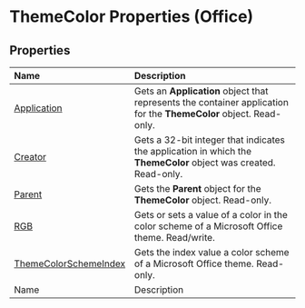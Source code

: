 
# ThemeColor Properties (Office)

## Properties



|**Name**|**Description**|
|:-----|:-----|
| [Application](af9f011b-6a9a-8dce-96b3-683160679ed2.md)|Gets an  **Application** object that represents the container application for the **ThemeColor** object. Read-only.|
| [Creator](60fc8037-4f88-7012-7ca0-2ac60ec59b6f.md)|Gets a 32-bit integer that indicates the application in which the  **ThemeColor** object was created. Read-only.|
| [Parent](08ee2eb3-3935-422d-2b81-2979721dd18b.md)|Gets the  **Parent** object for the **ThemeColor** object. Read-only.|
| [RGB](a9479913-c097-eaf3-03fa-fc16ba559357.md)|Gets or sets a value of a color in the color scheme of a Microsoft Office theme. Read/write.|
| [ThemeColorSchemeIndex](1997ee05-909b-e64e-e294-f7cc5a0d70c3.md)|Gets the index value a color scheme of a Microsoft Office theme. Read-only.|
|Name|Description|
